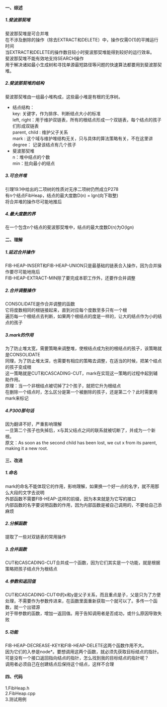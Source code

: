 #### 一、综述
##### 1.斐波那契堆
斐波那契堆是可合并堆  
在不涉及删除的操作（除去EXTRACT和DELETE）中，操作仅需O(1)的平摊运行时间  
当EXTRACT和DELETE的操作数目较小时斐波那契堆能得到较好的运行效率。  
斐波那契堆不能有效地支持SEARCH操作  
用于解决诸如最小生成树和寻找单源最短路径等问题的快速算法都要用到斐波那契堆。  
##### 2.斐波那契堆的结构
斐波那契堆由一组最小堆构成，这些最小堆是有根的无序树。  
 - 结点结构：  
key: 关键字，作为排序、判断结点大小的标准  
left, right：用于维护双链表，所有的根结点形成一个双链表，每个结点的孩子们形成双链表  
parent, child : 维护父子关系  
mark : 这个域与维护堆结构无关，只与具体的算法策略有关，不在这里讲  
degree： 记录该结点有几个孩子  
 - 斐波那契堆  
n：堆中结点的个数  
min：批向最小的结点  

##### 3.可合并堆  
引理19.1中给出的二项树的性质对无序二项树仍然成立P278  
有n个结点FibHeap，结点的最大度数D(n) = lgn(向下取整)  
将合并堆的操作尽可能地推后  
##### 4.最大度数的界  
在一个包含n个结点的斐波那契堆中，结点的最大度数D(n)为O(lgn)  
#### 二、理解  
##### 1.延迟合并操作  
FIB-HEAP-INSERT和FIB-HEAP-UNION只是最基础的链表合入操作，因为合并操作要尽可能地拖后  
FIB-HEAP-EXTRACT-MIN除了要完成本职工作外，还要作合并调整  
##### 2.合并调整操作  
CONSOLIDATE是作合并调整的函数  
它将度数相同的根链接起来，直到对应每个度数至多只有一个根  
遍历每一个根结点去判断，如果两个根结点的度是一样的，让大的结点作为小的结点的孩子  
##### 3.mark的作用  
为了防止堆太宽，需要策略来调整堆，使根结点成为别的根结点的孩子，该策略就是CONSOLIDATE  
同理，为了防止堆太深，也需要有相应的策略去调整，在适当的时候，把某个结点的孩子变成根  
这一策略就是CUT和CASCADING-CUT，mark在实现这一策略的过程中起到辅助作用。  
原理：当一个非根结点被切掉了2个孩子，就把它升为根结点  
在删除一个结点时，怎么区分是第一个被删除的孩子，还是第二个？此时需要用mark来标记  
##### 4.P300那句话  
因为翻译不好，严重影响理解  
一旦第二个孩子也失掉后，x与其父结点之间的联系就被切断了，并成为一个新根。  
原文：As soon as the second child has been lost, we cut x from its parent, making it a new root.  
#### 三、改进
##### 1.命名  
mark的命名不能体现它的作用，影响理解，如果换一个好一点的名字，就不用那么大段的文字去说明  
外部函数不需要FIB-HEAP-这样的前缀，因为本来就是为它写的接口  
内部函数的名字要说明函数的作用，因为内部函数是被自己调用的，不要给自己添麻烦  
##### 2.分解函数  
提取了一些对双链表的常用操作  
##### 3.合并函数  
CUT和CASCADING-CUT合并成一个函数，因为它们其实是一个功能，就是根据策略把孩子结点升为根结点  
##### 4.参数和返回值  
CUT和CASCADING-CUT中的x和y是父子关系，而且重点是子，父是只为了方便处理，不需要作为参数传进来，在函数里面重新获取一个就可以了。多传一个函数，就一个出错源  
对于带参数的函数，增加一返回值。用于告知调用者是否成功，或什么原因导致失败  
##### 5.功能  
FIB-HEAP-DECREASE-KEY和FIB-HEAP-DELETE这两个函数作用不大。  
因为它们的入参是node*。要想调用这两个函数，就必须先获取目标结点的指针。  
可是没有一个接口返回指向结点的指针，怎么找到我的目标结点的指针呢？  
调用者必须自己在创建结点后保持这个结点，这样不合理  
#### 四、代码  
1.FibHeap.h   
2.FibHeap.cpp   
3.测试用例   